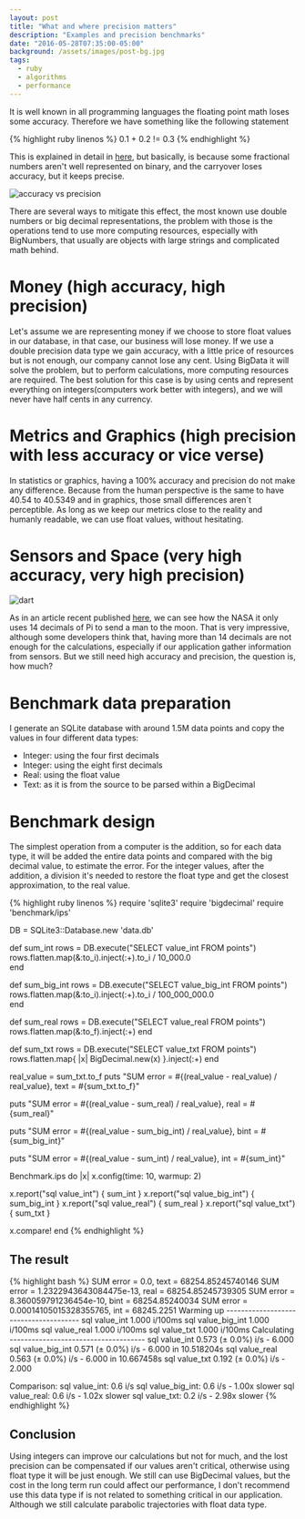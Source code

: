 ```yaml
---
layout: post
title: "What and where precision matters"
description: "Examples and precision benchmarks"
date: "2016-05-28T07:35:00-05:00"
background: /assets/images/post-bg.jpg
tags:
  - ruby
  - algorithms
  - performance
---
```



It is well known in all programming languages the floating point math loses some accuracy. Therefore we have something like the following statement

{% highlight ruby linenos %}
0.1 + 0.2 != 0.3
{% endhighlight %}

This is explained in detail in [here](http://0.30000000000000004.com/), but basically, is because some fractional numbers aren't well represented on binary, and the carryover loses accuracy, but it keeps precise.

<img class="img-fluid" src="/media/accuracy-vs-precision.jpg" alt="accuracy vs precision">

There are several ways to mitigate this effect, the most known use double numbers or big decimal representations, the problem with those is the operations tend to use more computing resources, especially with BigNumbers, that usually are objects with large strings and complicated math behind.

# Money (high accuracy, high precision)

Let's assume we are representing money if we choose to store float values in our database, in that case, our business will lose money. If we use a double precision data type we gain accuracy, with a little price of resources but is not enough, our company cannot lose any cent. Using BigData it will solve the problem, but to perform calculations, more computing resources are required.  The best solution for this case is by using cents and represent everything on integers(computers work better with integers), and we will never have half cents in any currency.

# Metrics and Graphics (high precision with less accuracy or vice verse)

In statistics or graphics, having a 100% accuracy and precision do not make any difference. Because from the human perspective is the same to have  40.54 to 40.5349 and in graphics, those small differences aren´t perceptible. As long as we keep our metrics close to the reality and humanly readable, we can use float values, without hesitating.

# Sensors and Space (very high accuracy, very high precision)

<img class="img-fluid" src="/media/dart.jpg" alt="dart">

As in an article recent published [here](http://www.jpl.nasa.gov/edu/news/2016/3/16/how-many-decimals-of-pi-do-we-really-need/), we can see how the NASA it only uses 14 decimals of Pi to send a man to the moon. That is very impressive, although some developers think that, having more than 14 decimals are not enough for the calculations, especially if our application gather information from sensors. But we still need high accuracy and precision, the question is, how much?

# Benchmark data preparation

I generate an SQLite database with around 1.5M data points and copy the values in four different data types:

* Integer: using the four first decimals  
* Integer: using the eight first decimals
* Real: using the float value
* Text: as it is from the source to be parsed within a BigDecimal

# Benchmark design

The simplest operation from a computer is the addition, so for each data type, it will be added the entire data points and compared with the big decimal value, to estimate the error. For the integer values, after the addition, a division it's needed to restore the float type and get the closest approximation, to the real value.

{% highlight ruby linenos %}
require 'sqlite3'
require 'bigdecimal'
require 'benchmark/ips'

DB = SQLite3::Database.new 'data.db'

def sum_int
  rows = DB.execute("SELECT value_int FROM points")
  rows.flatten.map(&:to_i).inject(:+).to_i  / 10_000.0  
end

def sum_big_int
  rows = DB.execute("SELECT value_big_int FROM points")
  rows.flatten.map(&:to_i).inject(:+).to_i  / 100_000_000.0  
end

def sum_real
  rows = DB.execute("SELECT value_real FROM points")
  rows.flatten.map(&:to_f).inject(:+)
end

def sum_txt
  rows = DB.execute("SELECT value_txt FROM points")
  rows.flatten.map{ |x| BigDecimal.new(x) }.inject(:+)
end

real_value = sum_txt.to_f
puts "SUM error = #{(real_value - real_value) / real_value}, text = #{sum_txt.to_f}"

puts "SUM error = #{(real_value - sum_real) / real_value}, real = #{sum_real}"

puts "SUM error = #{(real_value - sum_big_int) / real_value}, bint = #{sum_big_int}"

puts "SUM error = #{(real_value - sum_int) / real_value}, int  = #{sum_int}"

Benchmark.ips do |x|
  x.config(time: 10, warmup: 2)

  x.report("sql value_int") { sum_int }
  x.report("sql value_big_int") { sum_big_int }
  x.report("sql value_real") { sum_real }
  x.report("sql value_txt") { sum_txt }

  x.compare!
end
{% endhighlight %}

## The result
{% highlight bash %}
SUM error = 0.0, text = 68254.85245740146
SUM error = 1.2322943643084475e-13, real = 68254.85245739305
SUM error = 8.360059791236454e-10, bint = 68254.85240034
SUM error = 0.00014105015328355765, int  = 68245.2251
Warming up --------------------------------------
       sql value_int     1.000  i/100ms
   sql value_big_int     1.000  i/100ms
      sql value_real     1.000  i/100ms
       sql value_txt     1.000  i/100ms
Calculating -------------------------------------
       sql value_int      0.573  (± 0.0%) i/s -      6.000
   sql value_big_int      0.571  (± 0.0%) i/s -      6.000  in  10.518204s
      sql value_real      0.563  (± 0.0%) i/s -      6.000  in  10.667458s
       sql value_txt      0.192  (± 0.0%) i/s -      2.000

Comparison:
       sql value_int:        0.6 i/s
   sql value_big_int:        0.6 i/s - 1.00x slower
      sql value_real:        0.6 i/s - 1.02x slower
       sql value_txt:        0.2 i/s - 2.98x slower
{% endhighlight %}

## Conclusion

Using integers can improve our calculations but not for much, and the lost precision can be compensated if our values aren't critical, otherwise using float type it will be just enough. We still can use BigDecimal values, but the cost in the long term run could affect our performance, I don't recommend use this data type if is not related to something critical in our application. Although we still calculate parabolic trajectories with float data type.
